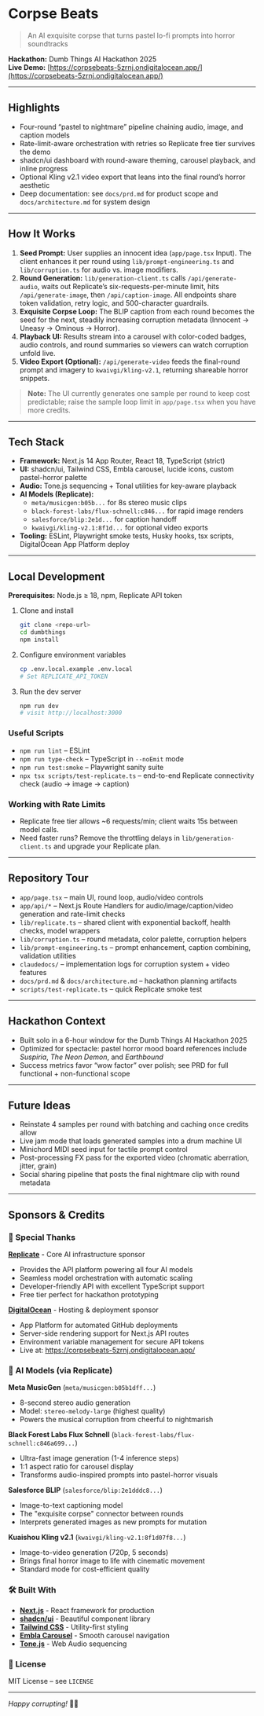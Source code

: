 # Corpse Beats

> An AI exquisite corpse that turns pastel lo-fi prompts into horror soundtracks

**Hackathon:** Dumb Things AI Hackathon 2025  
**Live Demo:** [https://corpsebeats-5zrnj.ondigitalocean.app/](https://corpsebeats-5zrnj.ondigitalocean.app/)

---

## Highlights
- Four-round “pastel to nightmare” pipeline chaining audio, image, and caption models
- Rate-limit-aware orchestration with retries so Replicate free tier survives the demo
- shadcn/ui dashboard with round-aware theming, carousel playback, and inline progress
- Optional Kling v2.1 video export that leans into the final round’s horror aesthetic
- Deep documentation: see `docs/prd.md` for product scope and `docs/architecture.md` for system design

---

## How It Works
1. **Seed Prompt:** User supplies an innocent idea (`app/page.tsx` Input). The client enhances it per round using `lib/prompt-engineering.ts` and `lib/corruption.ts` for audio vs. image modifiers.
2. **Round Generation:** `lib/generation-client.ts` calls `/api/generate-audio`, waits out Replicate’s six-requests-per-minute limit, hits `/api/generate-image`, then `/api/caption-image`. All endpoints share token validation, retry logic, and 500-character guardrails.
3. **Exquisite Corpse Loop:** The BLIP caption from each round becomes the seed for the next, steadily increasing corruption metadata (Innocent → Uneasy → Ominous → Horror).
4. **Playback UI:** Results stream into a carousel with color-coded badges, audio controls, and round summaries so viewers can watch corruption unfold live.
5. **Video Export (Optional):** `/api/generate-video` feeds the final-round prompt and imagery to `kwaivgi/kling-v2.1`, returning shareable horror snippets.

> **Note:** The UI currently generates one sample per round to keep cost predictable; raise the sample loop limit in `app/page.tsx` when you have more credits.

---

## Tech Stack
- **Framework:** Next.js 14 App Router, React 18, TypeScript (strict)
- **UI:** shadcn/ui, Tailwind CSS, Embla carousel, lucide icons, custom pastel-horror palette
- **Audio:** Tone.js sequencing + Tonal utilities for key-aware playback
- **AI Models (Replicate):**
  - `meta/musicgen:b05b...` for 8s stereo music clips
  - `black-forest-labs/flux-schnell:c846...` for rapid image renders
  - `salesforce/blip:2e1d...` for caption handoff
  - `kwaivgi/kling-v2.1:8f1d...` for optional video exports
- **Tooling:** ESLint, Playwright smoke tests, Husky hooks, tsx scripts, DigitalOcean App Platform deploy

---

## Local Development
**Prerequisites:** Node.js ≥ 18, npm, Replicate API token

1. Clone and install
   ```bash
   git clone <repo-url>
   cd dumbthings
   npm install
   ```
2. Configure environment variables
   ```bash
   cp .env.local.example .env.local
   # Set REPLICATE_API_TOKEN
   ```
3. Run the dev server
   ```bash
   npm run dev
   # visit http://localhost:3000
   ```

### Useful Scripts
- `npm run lint` – ESLint
- `npm run type-check` – TypeScript in `--noEmit` mode
- `npm run test:smoke` – Playwright sanity suite
- `npx tsx scripts/test-replicate.ts` – end-to-end Replicate connectivity check (audio → image → caption)

### Working with Rate Limits
- Replicate free tier allows ~6 requests/min; client waits 15s between model calls.
- Need faster runs? Remove the throttling delays in `lib/generation-client.ts` and upgrade your Replicate plan.

---

## Repository Tour
- `app/page.tsx` – main UI, round loop, audio/video controls
- `app/api/*` – Next.js Route Handlers for audio/image/caption/video generation and rate-limit checks
- `lib/replicate.ts` – shared client with exponential backoff, health checks, model wrappers
- `lib/corruption.ts` – round metadata, color palette, corruption helpers
- `lib/prompt-engineering.ts` – prompt enhancement, caption combining, validation utilities
- `claudedocs/` – implementation logs for corruption system + video features
- `docs/prd.md` & `docs/architecture.md` – hackathon planning artifacts
- `scripts/test-replicate.ts` – quick Replicate smoke test

---

## Hackathon Context
- Built solo in a 6-hour window for the Dumb Things AI Hackathon 2025
- Optimized for spectacle: pastel horror mood board references include *Suspiria*, *The Neon Demon*, and *Earthbound*
- Success metrics favor “wow factor” over polish; see PRD for full functional + non-functional scope

---

## Future Ideas
- Reinstate 4 samples per round with batching and caching once credits allow
- Live jam mode that loads generated samples into a drum machine UI
- Minichord MIDI seed input for tactile prompt control
- Post-processing FX pass for the exported video (chromatic aberration, jitter, grain)
- Social sharing pipeline that posts the final nightmare clip with round metadata

---

## Sponsors & Credits

### 🙏 Special Thanks

**[Replicate](https://replicate.com/)** - Core AI infrastructure sponsor
- Provides the API platform powering all four AI models
- Seamless model orchestration with automatic scaling
- Developer-friendly API with excellent TypeScript support
- Free tier perfect for hackathon prototyping

**[DigitalOcean](https://www.digitalocean.com/)** - Hosting & deployment sponsor
- App Platform for automated GitHub deployments
- Server-side rendering support for Next.js API routes
- Environment variable management for secure API tokens
- Live at: https://corpsebeats-5zrnj.ondigitalocean.app/

### 🤖 AI Models (via Replicate)

**Meta MusicGen** (`meta/musicgen:b05b1dff...`)
- 8-second stereo audio generation
- Model: `stereo-melody-large` (highest quality)
- Powers the musical corruption from cheerful to nightmarish

**Black Forest Labs Flux Schnell** (`black-forest-labs/flux-schnell:c846a699...`)
- Ultra-fast image generation (1-4 inference steps)
- 1:1 aspect ratio for carousel display
- Transforms audio-inspired prompts into pastel-horror visuals

**Salesforce BLIP** (`salesforce/blip:2e1dddc8...`)
- Image-to-text captioning model
- The "exquisite corpse" connector between rounds
- Interprets generated images as new prompts for mutation

**Kuaishou Kling v2.1** (`kwaivgi/kling-v2.1:8f1d07f8...`)
- Image-to-video generation (720p, 5 seconds)
- Brings final horror image to life with cinematic movement
- Standard mode for cost-efficient quality

### 🛠️ Built With
- **[Next.js](https://nextjs.org/)** - React framework for production
- **[shadcn/ui](https://ui.shadcn.com/)** - Beautiful component library
- **[Tailwind CSS](https://tailwindcss.com/)** - Utility-first styling
- **[Embla Carousel](https://www.embla-carousel.com/)** - Smooth carousel navigation
- **[Tone.js](https://tonejs.github.io/)** - Web Audio sequencing

### 📄 License
MIT License – see `LICENSE`

---

*Happy corrupting!* 🎵👻
